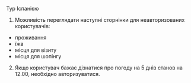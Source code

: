 Тур Іспанією

1. Можливість переглядати наступні сторнінки для неавторизованих користувачів:
 - проживання
 - їжа
 - місця для візиту
 - місця для шопінгу
2. Якщо користувач бажає дізнатися про погоду на 5 днів станов на 12.00, необхідно авторизуватися.
